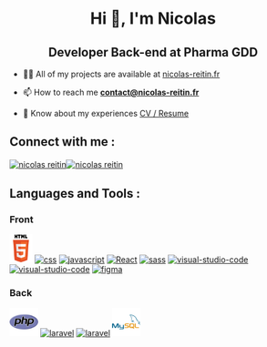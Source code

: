 <h1 align="center">Hi 👋, I'm Nicolas</h1>
<h2 align="center">Developer Back-end at Pharma GDD</h2>


- 👨‍💻 All of my projects are available at [nicolas-reitin.fr](https://nicolas-reitin.fr/)

- 📫 How to reach me **contact@nicolas-reitin.fr**

- 📄 Know about my experiences [CV / Resume](https://nicolas-reitin.fr/Download/CV2024.pdf)

<h2 align="left">Connect with me :</h2>
<div align="left" style="display: flex;">
    <a href="https://linkedin.com/in/nicolasreitin" target="blank"><img align="center" src="https://raw.githubusercontent.com/rahuldkjain/github-profile-readme-generator/master/src/images/icons/Social/linked-in-alt.svg" alt="nicolas reitin" height="20" width="40" /></a>
    <a href="https://www.facebook.com/nicolas.reitin.2" target="blank"><img align="center" src="https://raw.githubusercontent.com/jmnote/z-icons/master/svg/facebook.svg" alt="nicolas reitin" height="40" width="40" /></a>
</div>

<h2 align="left">Languages and Tools :</h2>
<h3 align="left">Front</h3>
<div>
    <a href="https://www.w3.org/html/" target="_blank" rel="noreferrer"><img src="https://raw.githubusercontent.com/devicons/devicon/master/icons/html5/html5-original-wordmark.svg" alt="html" width="40" height="50"/></a>
    <a href="https://www.w3.org/Style/CSS/" target="_blank" rel="noreferrer"><img src="https://www.vectorlogo.zone/logos/w3_css/w3_css-icon.svg" alt="css" width="40" height="40"/></a> 
    <a href="https://developer.mozilla.org/en-US/docs/Web/JavaScript" target="_blank" rel="noreferrer"><img src="https://raw.githubusercontent.com/jmnote/z-icons/master/svg/javascript.svg" alt="javascript" width="40" height="40"/></a> 
    <a href="https://fr.legacy.reactjs.org" target="_blank" rel="noreferrer"><img src="https://www.vectorlogo.zone/logos/reactjs/reactjs-icon.svg" alt="React" width="40" height="40"/></a> 
    <a href="https://sass-lang.com/" target="_blank" rel="noreferrer"><img src="https://www.vectorlogo.zone/logos/sass-lang/sass-lang-icon.svg" alt="sass" width="40" height="50"/></a> 
    <a href="https://tailwindcss.com/" target="_blank" rel="noreferrer"><img src="https://www.vectorlogo.zone/logos/tailwindcss/tailwindcss-icon.svg" alt="visual-studio-code" width="40" height="40"/></a> 
    <a href="https://getbootstrap.com/" target="_blank" rel="noreferrer"><img src="https://www.vectorlogo.zone/logos/getbootstrap/getbootstrap-icon.svg" alt="visual-studio-code" width="40" height="40"/></a> 
    <a href="https://www.figma.com/" target="_blank" rel="noreferrer"><img src="https://www.vectorlogo.zone/logos/figma/figma-icon.svg" alt="figma" width="40" height="40"/></a> 
</div>

<h3 align="left">Back</h3>
<div>
    <a href="https://www.php.net" target="_blank" rel="noreferrer"><img src="https://raw.githubusercontent.com/devicons/devicon/master/icons/php/php-original.svg" alt="php" width="50" height="50"/></a> 
    <a href="https://laravel.com/" target="_blank" rel="noreferrer"><img src="https://www.vectorlogo.zone/logos/laravel/laravel-icon.svg" alt="laravel" width="40" height="40"/></a>  
    <a href="https://symfony.com/" target="_blank" rel="noreferrer"><img src="https://www.vectorlogo.zone/logos/symfony/symfony-icon.svg" alt="laravel" width="40" height="40"/></a> 
    <a href="https://www.mysql.com/" target="_blank" rel="noreferrer"><img src="https://raw.githubusercontent.com/devicons/devicon/master/icons/mysql/mysql-original-wordmark.svg" alt="mysql" width="50" height="50"/></a> 
</div>
